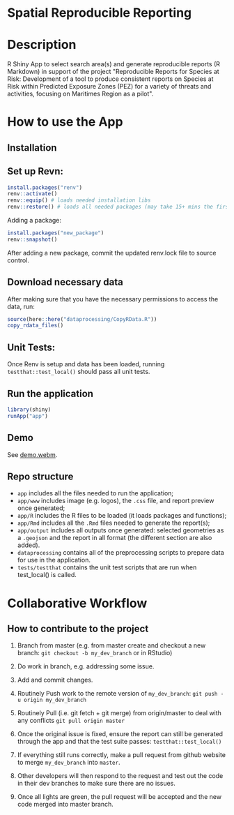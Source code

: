 # Spatial Reproducible Reporting

# Description

R Shiny App to select search area(s) and generate reproducible reports (R Markdown) in support of the project "Reproducible Reports for Species at Risk: Development of a tool to produce consistent reports on Species at Risk within Predicted Exposure Zones (PEZ) for a variety of threats and activities, focusing on Maritimes Region as a pilot".

# How to use the App

## Installation

## Set up Revn:

``` r
install.packages("renv")
renv::activate()
renv::equip() # loads needed installation libs
renv::restore() # loads all needed packages (may take 15+ mins the first time)
```

Adding a package:

``` r
install.packages("new_package")
renv::snapshot()
```

After adding a new package, commit the updated renv.lock file to source control.

## Download necessary data

After making sure that you have the necessary permissions to access the data, run:

``` r
source(here::here("dataprocessing/CopyRData.R"))
copy_rdata_files()
```

## Unit Tests:

Once Renv is setup and data has been loaded, running `testthat::test_local()` should pass all unit tests.

## Run the application

``` r
library(shiny)
runApp("app")
```

## Demo

See [demo.webm](https://github.com/dfo-mar-odis/shinySpatialApp/raw/main/demo.webm).

## Repo structure

-   `app` includes all the files needed to run the application;
-   `app/www` includes image (e.g. logos), the `.css` file, and report preview once generated;
-   `app/R` includes the R files to be loaded (it loads packages and functions);
-   `app/Rmd` includes all the `.Rmd` files needed to generate the report(s);
-   `app/output` includes all outputs once generated: selected geometries as a `.geojson` and the report in all format (the different section are also added).
-   `dataprocessing` contains all of the preprocessing scripts to prepare data for use in the application.
-   `tests/testthat` contains the unit test scripts that are run when test_local() is called.

# **Collaborative Workflow**

## **How to contribute to the project**

1.  Branch from master (e.g. from master create and checkout a new branch: `git checkout -b my_dev_branch` or in RStudio)

2.  Do work in branch, e.g. addressing some issue.

3.  Add and commit changes.

4.  Routinely Push work to the remote version of `my_dev_branch`: `git push -u origin my_dev_branch`

5.  Routinely Pull (i.e. git fetch + git merge) from origin/master to deal with any conflicts `git pull origin master`

6.  Once the original issue is fixed, ensure the report can still be generated through the app and that the test suite passes: `testthat::test_local()`

7.  If everything still runs correctly, make a pull request from github website to merge `my_dev_branch` into `master`.

8.  Other developers will then respond to the request and test out the code in their dev branches to make sure there are no issues.

9.  Once all lights are green, the pull request will be accepted and the new code merged into master branch.
